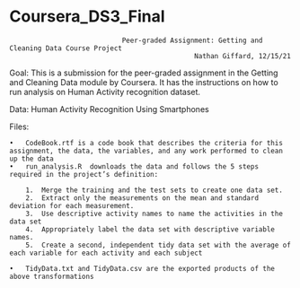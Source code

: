 # Coursera_DS3_Final
                                Peer-graded Assignment: Getting and Cleaning Data Course Project
                                                  Nathan Giffard, 12/15/21

Goal: This is a submission for the peer-graded assignment in the Getting and Cleaning Data module by Coursera. It has the instructions on how to run analysis on Human Activity recognition dataset.

Data: Human Activity Recognition Using Smartphones

Files:

	•	CodeBook.rtf is a code book that describes the criteria for this assignment, the data, the variables, and any work performed to clean up the data 
	•	run_analysis.R  downloads the data and follows the 5 steps required in the project’s definition:

	    1.	Merge the training and the test sets to create one data set.
	    2.	Extract only the measurements on the mean and standard deviation for each measurement. 
	    3.	Use descriptive activity names to name the activities in the data set
	    4.	Appropriately label the data set with descriptive variable names. 
	    5.	Create a second, independent tidy data set with the average of each variable for each activity and each subject
  
	•	TidyData.txt and TidyData.csv are the exported products of the above transformations
